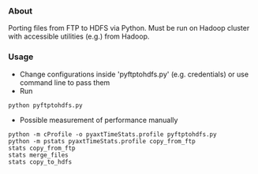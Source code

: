 ### About

Porting files from FTP to HDFS via Python. Must be run on Hadoop cluster with accessible utilities (e.g.) from Hadoop.

### Usage

* Change configurations inside 'pyftptohdfs.py' (e.g. credentials) or use command line to pass them
* Run
```
python pyftptohdfs.py
```
* Possible measurement of performance manually
```
python -m cProfile -o pyaxtTimeStats.profile pyftptohdfs.py
python -m pstats pyaxtTimeStats.profile copy_from_ftp
stats copy_from_ftp
stats merge_files
stats copy_to_hdfs
```
